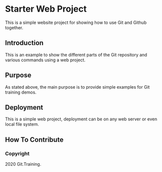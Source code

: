 # Starter Web Project

This is a simple website project for showing how to use Git and Github together.

## Introduction

This is an example to show the different parts of the Git repository and various commands using a web project.

## Purpose

As stated above, the main purpose is to provide simple examples for Git training demos.

## Deployment

This is a simple web project, deployment can be on any web server or even local file system.

## How To Contribute

### Copyright

2020 Git.Training.